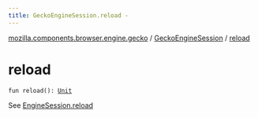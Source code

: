 ```yaml
---
title: GeckoEngineSession.reload - 
---
```


[mozilla.components.browser.engine.gecko](../index.html) / [GeckoEngineSession](index.html) / [reload](./reload.html)

# reload

`fun reload(): `[`Unit`](https://kotlinlang.org/api/latest/jvm/stdlib/kotlin/-unit/index.html)

See [EngineSession.reload](#)

